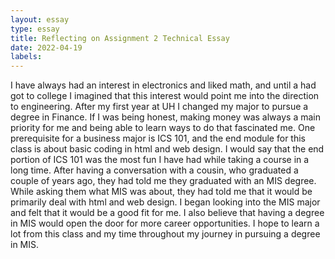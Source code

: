```yaml
---
layout: essay
type: essay
title: Reflecting on Assignment 2 Technical Essay
date: 2022-04-19
labels:
---
```


I have always had an interest in electronics and liked math, and until a had got to college I imagined that this interest would point me into the direction to engineering. 
After my first year at UH I changed my major to pursue a degree in Finance.
If I was being honest, making money was always a main priority for me and being able to learn ways to do that fascinated me. One prerequisite for a business major is ICS 101, 
and the end module for this class is about basic coding in html and web design. 
I would say that the end portion of ICS 101 was the most fun I have had while taking a course in a long time. 
After having a conversation with a cousin, who graduated a couple of years ago, they had told me they graduated with an MIS degree. 
While asking them what MIS was about, they had told me that it would be primarily deal with html and web design. 
I began looking into the MIS major and felt that it would be a good fit for me. 
I also believe that having a degree in MIS would open the door for more career opportunities.
I hope to learn a lot from this class and my time throughout my journey in pursuing a degree in MIS.

